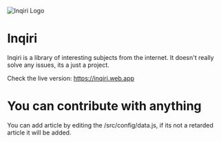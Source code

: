 ![Inqiri Logo](https://external-content.duckduckgo.com/iu/?u=http%3A%2F%2Fchicagotonight.wttw.com%2Fsites%2Fdefault%2Ffiles%2Ffield%2Fimage%2Fbrain-512758_1280.png&f=1&nofb=1 "a title")

# Inqiri

Inqiri is a library of interesting subjects from the internet. It doesn't really solve any issues, its a just a project.

Check the live version: https://inqiri.web.app

# You can contribute with anything

You can add article by editing the /src/config/data.js, if its not a retarded article it will be added.
